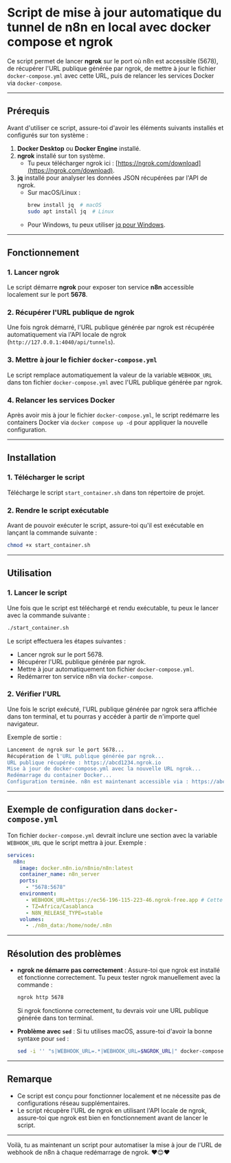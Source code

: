 # Script de mise à jour automatique du tunnel de n8n en local avec docker compose et ngrok

Ce script permet de lancer **ngrok** sur le port où n8n est accessible (5678), de récupérer l'URL publique générée par ngrok, de mettre à jour le fichier `docker-compose.yml` avec cette URL, puis de relancer les services Docker via `docker-compose`.

---

## Prérequis

Avant d'utiliser ce script, assure-toi d'avoir les éléments suivants installés et configurés sur ton système :

1. **Docker Desktop** ou **Docker Engine** installé.
2. **ngrok** installé sur ton système.
   - Tu peux télécharger ngrok ici : [https://ngrok.com/download](https://ngrok.com/download).
3. **jq** installé pour analyser les données JSON récupérées par l'API de ngrok.
   - Sur macOS/Linux :
     ```bash
     brew install jq  # macOS
     sudo apt install jq  # Linux
     ```
   - Pour Windows, tu peux utiliser [jq pour Windows](https://stedolan.github.io/jq/download/).

---

## Fonctionnement

### 1. Lancer ngrok

Le script démarre **ngrok** pour exposer ton service **n8n** accessible localement sur le port **5678**.

### 2. Récupérer l'URL publique de ngrok

Une fois ngrok démarré, l'URL publique générée par ngrok est récupérée automatiquement via l'API locale de ngrok (`http://127.0.0.1:4040/api/tunnels`).

### 3. Mettre à jour le fichier `docker-compose.yml`

Le script remplace automatiquement la valeur de la variable `WEBHOOK_URL` dans ton fichier `docker-compose.yml` avec l'URL publique générée par ngrok.

### 4. Relancer les services Docker

Après avoir mis à jour le fichier `docker-compose.yml`, le script redémarre les containers Docker via `docker compose up -d` pour appliquer la nouvelle configuration.

---

## Installation

### 1. Télécharger le script

Télécharge le script `start_container.sh` dans ton répertoire de projet.

### 2. Rendre le script exécutable

Avant de pouvoir exécuter le script, assure-toi qu'il est exécutable en lançant la commande suivante :

```bash
chmod +x start_container.sh
```

---

## Utilisation

### 1. Lancer le script

Une fois que le script est téléchargé et rendu exécutable, tu peux le lancer avec la commande suivante :

```bash
./start_container.sh
```

Le script effectuera les étapes suivantes :

- Lancer ngrok sur le port 5678.
- Récupérer l'URL publique générée par ngrok.
- Mettre à jour automatiquement ton fichier `docker-compose.yml`.
- Redémarrer ton service n8n via `docker-compose`.

### 2. Vérifier l'URL

Une fois le script exécuté, l'URL publique générée par ngrok sera affichée dans ton terminal, et tu pourras y accéder à partir de n'importe quel navigateur.

Exemple de sortie :

```bash
Lancement de ngrok sur le port 5678...
Récupération de l'URL publique générée par ngrok...
URL publique récupérée : https://abcd1234.ngrok.io
Mise à jour de docker-compose.yml avec la nouvelle URL ngrok...
Redémarrage du container Docker...
Configuration terminée. n8n est maintenant accessible via : https://abcd1234.ngrok.io
```

---

## Exemple de configuration dans `docker-compose.yml`

Ton fichier `docker-compose.yml` devrait inclure une section avec la variable `WEBHOOK_URL` que le script mettra à jour. Exemple :

```yaml
services:
  n8n:
    image: docker.n8n.io/n8nio/n8n:latest
    container_name: n8n_server
    ports:
      - "5678:5678"
    environment:
      - WEBHOOK_URL=https://ec56-196-115-223-46.ngrok-free.app # Cette URL sera mise à jour par le script
      - TZ=Africa/Casablanca
      - N8N_RELEASE_TYPE=stable
    volumes:
      - ./n8n_data:/home/node/.n8n
```

---

## Résolution des problèmes

- **ngrok ne démarre pas correctement** : Assure-toi que ngrok est installé et fonctionne correctement. Tu peux tester ngrok manuellement avec la commande :

  ```bash
  ngrok http 5678
  ```

  Si ngrok fonctionne correctement, tu devrais voir une URL publique générée dans ton terminal.

- **Problème avec `sed`** : Si tu utilises macOS, assure-toi d'avoir la bonne syntaxe pour `sed` :
  ```bash
  sed -i '' "s|WEBHOOK_URL=.*|WEBHOOK_URL=$NGROK_URL|" docker-compose.yml
  ```

---

## Remarque

- Ce script est conçu pour fonctionner localement et ne nécessite pas de configurations réseau supplémentaires.
- Le script récupère l'URL de ngrok en utilisant l'API locale de ngrok, assure-toi que ngrok est bien en fonctionnement avant de lancer le script.

---

Voilà, tu as maintenant un script pour automatiser la mise à jour de l'URL de webhook de n8n à chaque redémarrage de ngrok. ❤️😊❤️
